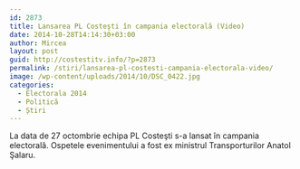 ```yaml
---
id: 2873
title: Lansarea PL Costeşti în campania electorală (Video)
date: 2014-10-28T14:14:30+03:00
author: Mircea
layout: post
guid: http://costestitv.info/?p=2873
permalink: /stiri/lansarea-pl-costesti-campania-electorala-video/
image: /wp-content/uploads/2014/10/DSC_0422.jpg
categories:
  - Electorala 2014
  - Politică
  - Știri
---
```

La data de 27 octombrie echipa PL Costeşti s-a lansat în campania electorală. Ospetele evenimentului a fost ex ministrul Transporturilor Anatol Şalaru.<!--more-->

&nbsp;